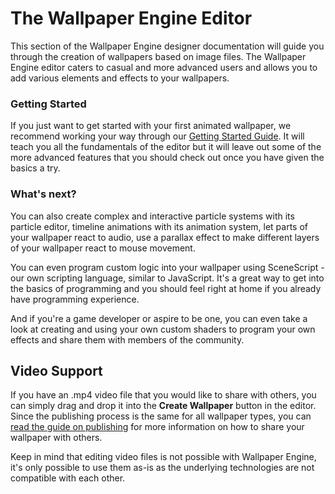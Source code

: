 # The Wallpaper Engine Editor

This section of the Wallpaper Engine designer documentation will guide you through the creation of wallpapers based on image files. The Wallpaper Engine editor caters to casual and more advanced users and allows you to add various elements and effects to your wallpapers.

### Getting Started

If you just want to get started with your first animated wallpaper, we recommend working your way through our [Getting Started Guide](/scene/first/gettingstarted). It will teach you all the fundamentals of the editor but it will leave out some of the more advanced features that you should check out once you have given the basics a try.

### What's next?

You can also create complex and interactive particle systems with its particle editor, timeline animations with its animation system, let parts of your wallpaper react to audio, use a parallax effect to make different layers of your wallpaper react to mouse movement.

You can even program custom logic into your wallpaper using SceneScript - our own scripting language, similar to JavaScript. It's a great way to get into the basics of programming and you should feel right at home if you already have programming experience.

And if you're a game developer or aspire to be one, you can even take a look at creating and using your own custom shaders to program your own effects and share them with members of the community.

## Video Support

If you have an .mp4 video file that you would like to share with others, you can simply drag and drop it into the **Create Wallpaper** button in the editor. Since the publishing process is the same for all wallpaper types, you can [read the guide on publishing](/scene/first/publishing) for more information on how to share your wallpaper with others. 

Keep in mind that editing video files is not possible with Wallpaper Engine, it's only possible to use them as-is as the underlying technologies are not compatible with each other.